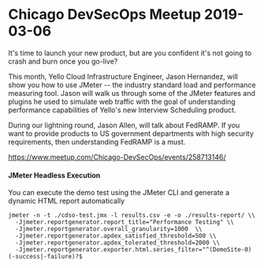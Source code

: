 # Chicago DevSecOps Meetup 2019-03-06

It's time to launch your new product, but are you confident it's not going to crash and burn once you go-live?

This month, Yello Cloud Infrastructure Engineer, Jason Hernandez, will show you how to use JMeter -- the industry standard load and performance measuring tool. Jason will walk us through some of the JMeter features and plugins he used to simulate web traffic with the goal of understanding performance capabilities of Yello's new Interview Scheduling product.

During our lightning round, Jason Allen, will talk about FedRAMP. If you want to provide products to US government departments with high security requirements, then understanding FedRAMP is a must.

https://www.meetup.com/Chicago-DevSecOps/events/258713146/

#### JMeter Headless Execution

You can execute the demo test using the JMeter CLI and generate a dynamic HTML report automatically

``` 
jmeter -n -t ./cdso-test.jmx -l results.csv -e -o ./results-report/ \\
  -Jjmeter.reportgenerator.report_title="Performance Testing" \\
  -Jjmeter.reportgenerator.overall_granularity=1000  \\
  -Jjmeter.reportgenerator.apdex_satisfied_threshold=500 \\
  -Jjmeter.reportgenerator.apdex_tolerated_threshold=2000 \\
  -Jjmeter.reportgenerator.exporter.html.series_filter="^(DemoSite-0)(-success|-failure)?$
```

